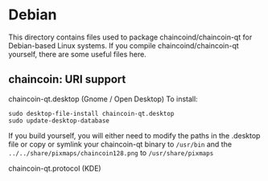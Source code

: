 
Debian
====================
This directory contains files used to package chaincoind/chaincoin-qt
for Debian-based Linux systems. If you compile chaincoind/chaincoin-qt yourself, there are some useful files here.

## chaincoin: URI support ##


chaincoin-qt.desktop  (Gnome / Open Desktop)
To install:

	sudo desktop-file-install chaincoin-qt.desktop
	sudo update-desktop-database

If you build yourself, you will either need to modify the paths in
the .desktop file or copy or symlink your chaincoin-qt binary to `/usr/bin`
and the `../../share/pixmaps/chaincoin128.png` to `/usr/share/pixmaps`

chaincoin-qt.protocol (KDE)


